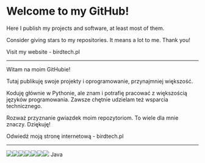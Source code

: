 # Welcome to my GitHub!

Here I publish my projects and software, at least most of them.

Consider giving stars to my repositories. It means a lot to me. Thank you!

Visit my website - birdtech.pl

--------------------------------------------------

Witam na moim GitHubie!

Tutaj publikuję swoje projekty i oprogramowanie, przynajmniej większość.

Koduję głównie w Pythonie, ale znam i potrafię pracować z większością języków programowania. Zawsze chętnie udzielam też wsparcia technicznego.

Rozważ przyznanie gwiazdek moim repozytoriom. To wiele dla mnie znaczy. Dziękuję!

Odwiedź moją stronę internetową - birdtech.pl

-----------------------------------------------------------------
<img src="https://img.shields.io/badge/Python-FFD43B?style=for-the-badge&logo=python&logoColor=blue"  /><img src="https://img.shields.io/badge/Lua-2C2D72?style=for-the-badge&logo=lua&logoColor=white" /><img src="https://img.shields.io/badge/C%23-239120?style=for-the-badge&logo=c-sharp&logoColor=white" /><img src="https://img.shields.io/badge/.NET-512BD4?style=for-the-badge&logo=dotnet&logoColor=white" /><img src="https://img.shields.io/badge/C%2B%2B-00599C?style=for-the-badge&logo=c%2B%2B&logoColor=white" /><img src="https://img.shields.io/badge/Visual_Studio-5C2D91?style=for-the-badge&logo=visual%20studio&logoColor=white" /><img src="https://img.shields.io/badge/PyCharm-000000.svg?&style=for-the-badge&logo=PyCharm&logoColor=white" /> Java
